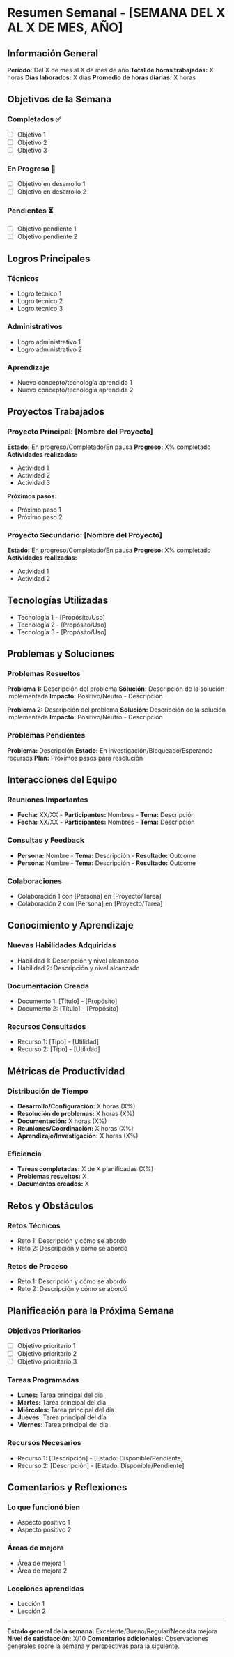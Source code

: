 # Resumen Semanal - [SEMANA DEL X AL X DE MES, AÑO]

## Información General
**Período:** Del X de mes al X de mes de año
**Total de horas trabajadas:** X horas
**Días laborados:** X días
**Promedio de horas diarias:** X horas

## Objetivos de la Semana
### Completados ✅
- [ ] Objetivo 1
- [ ] Objetivo 2
- [ ] Objetivo 3

### En Progreso 🔄
- [ ] Objetivo en desarrollo 1
- [ ] Objetivo en desarrollo 2

### Pendientes ⏳
- [ ] Objetivo pendiente 1
- [ ] Objetivo pendiente 2

## Logros Principales
### Técnicos
- Logro técnico 1
- Logro técnico 2
- Logro técnico 3

### Administrativos
- Logro administrativo 1
- Logro administrativo 2

### Aprendizaje
- Nuevo concepto/tecnología aprendida 1
- Nuevo concepto/tecnología aprendida 2

## Proyectos Trabajados
### Proyecto Principal: [Nombre del Proyecto]
**Estado:** En progreso/Completado/En pausa
**Progreso:** X% completado
**Actividades realizadas:**
- Actividad 1
- Actividad 2
- Actividad 3

**Próximos pasos:**
- Próximo paso 1
- Próximo paso 2

### Proyecto Secundario: [Nombre del Proyecto]
**Estado:** En progreso/Completado/En pausa
**Progreso:** X% completado
**Actividades realizadas:**
- Actividad 1
- Actividad 2

## Tecnologías Utilizadas
- Tecnología 1 - [Propósito/Uso]
- Tecnología 2 - [Propósito/Uso]
- Tecnología 3 - [Propósito/Uso]

## Problemas y Soluciones
### Problemas Resueltos
**Problema 1:** Descripción del problema
**Solución:** Descripción de la solución implementada
**Impacto:** Positivo/Neutro - Descripción

**Problema 2:** Descripción del problema
**Solución:** Descripción de la solución implementada
**Impacto:** Positivo/Neutro - Descripción

### Problemas Pendientes
**Problema:** Descripción
**Estado:** En investigación/Bloqueado/Esperando recursos
**Plan:** Próximos pasos para resolución

## Interacciones del Equipo
### Reuniones Importantes
- **Fecha:** XX/XX - **Participantes:** Nombres - **Tema:** Descripción
- **Fecha:** XX/XX - **Participantes:** Nombres - **Tema:** Descripción

### Consultas y Feedback
- **Persona:** Nombre - **Tema:** Descripción - **Resultado:** Outcome
- **Persona:** Nombre - **Tema:** Descripción - **Resultado:** Outcome

### Colaboraciones
- Colaboración 1 con [Persona] en [Proyecto/Tarea]
- Colaboración 2 con [Persona] en [Proyecto/Tarea]

## Conocimiento y Aprendizaje
### Nuevas Habilidades Adquiridas
- Habilidad 1: Descripción y nivel alcanzado
- Habilidad 2: Descripción y nivel alcanzado

### Documentación Creada
- Documento 1: [Título] - [Propósito]
- Documento 2: [Título] - [Propósito]

### Recursos Consultados
- Recurso 1: [Tipo] - [Utilidad]
- Recurso 2: [Tipo] - [Utilidad]

## Métricas de Productividad
### Distribución de Tiempo
- **Desarrollo/Configuración:** X horas (X%)
- **Resolución de problemas:** X horas (X%)
- **Documentación:** X horas (X%)
- **Reuniones/Coordinación:** X horas (X%)
- **Aprendizaje/Investigación:** X horas (X%)

### Eficiencia
- **Tareas completadas:** X de X planificadas (X%)
- **Problemas resueltos:** X
- **Documentos creados:** X

## Retos y Obstáculos
### Retos Técnicos
- Reto 1: Descripción y cómo se abordó
- Reto 2: Descripción y cómo se abordó

### Retos de Proceso
- Reto 1: Descripción y cómo se abordó
- Reto 2: Descripción y cómo se abordó

## Planificación para la Próxima Semana
### Objetivos Prioritarios
- [ ] Objetivo prioritario 1
- [ ] Objetivo prioritario 2
- [ ] Objetivo prioritario 3

### Tareas Programadas
- **Lunes:** Tarea principal del día
- **Martes:** Tarea principal del día
- **Miércoles:** Tarea principal del día
- **Jueves:** Tarea principal del día
- **Viernes:** Tarea principal del día

### Recursos Necesarios
- Recurso 1: [Descripción] - [Estado: Disponible/Pendiente]
- Recurso 2: [Descripción] - [Estado: Disponible/Pendiente]

## Comentarios y Reflexiones
### Lo que funcionó bien
- Aspecto positivo 1
- Aspecto positivo 2

### Áreas de mejora
- Área de mejora 1
- Área de mejora 2

### Lecciones aprendidas
- Lección 1
- Lección 2

---
**Estado general de la semana:** Excelente/Bueno/Regular/Necesita mejora
**Nivel de satisfacción:** X/10
**Comentarios adicionales:** Observaciones generales sobre la semana y perspectivas para la siguiente.
